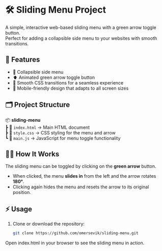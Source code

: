 # 🛠️ Sliding Menu Project

A simple, interactive web-based sliding menu with a green arrow toggle button.  
Perfect for adding a collapsible side menu to your websites with smooth transitions.

## 🚀 Features

- 📂 Collapsible side menu
- ⬆️ Animated green arrow toggle button
- 💨 Smooth CSS transitions for a seamless experience
- 📱 Mobile-friendly design that adapts to all screen sizes

## 🗂️ Project Structure

📦 **sliding-menu**  
┣ 📄 `index.html` → Main HTML document  
┣ 📄 `style.css` → CSS styling for the menu and arrow  
┗ 📄 `main.js` → JavaScript for menu toggle functionality

## 🧑‍💻 How It Works

The sliding menu can be toggled by clicking on the **green arrow** button.  
- When clicked, the menu **slides in** from the left and the arrow rotates **180°**.  
- Clicking again hides the menu and resets the arrow to its original position.

## ⚡ Usage

1. Clone or download the repository:
   ```bash
   git clone https://github.com/omersevik/sliding-menu.git
Open index.html in your browser to see the sliding menu in action.
